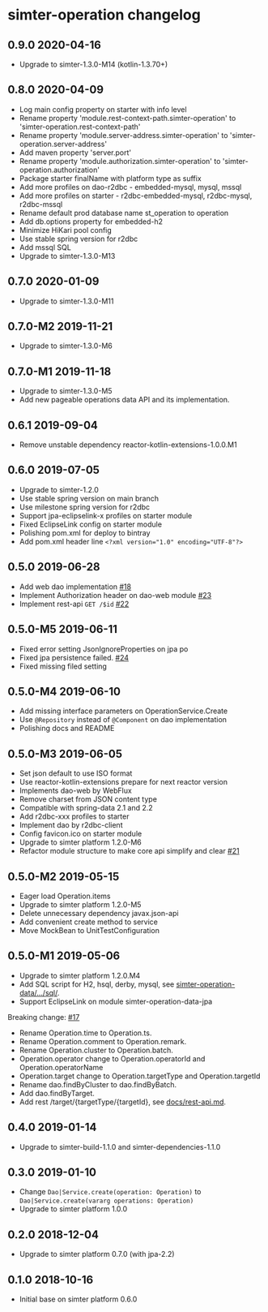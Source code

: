 # simter-operation changelog

## 0.9.0 2020-04-16

- Upgrade to simter-1.3.0-M14 (kotlin-1.3.70+)

## 0.8.0 2020-04-09

- Log main config property on starter with info level
- Rename property 'module.rest-context-path.simter-operation' to 'simter-operation.rest-context-path'
- Rename property 'module.server-address.simter-operation' to 'simter-operation.server-address'
- Add maven property 'server.port'
- Rename property 'module.authorization.simter-operation' to 'simter-operation.authorization'
- Package starter finalName with platform type as suffix
- Add more profiles on dao-r2dbc - embedded-mysql, mysql, mssql
- Add more profiles on starter - r2dbc-embedded-mysql, r2dbc-mysql, r2dbc-mssql
- Rename default prod database name st_operation to operation
- Add db.options property for embedded-h2
- Minimize HiKari pool config
- Use stable spring version for r2dbc
- Add mssql SQL
- Upgrade to simter-1.3.0-M13

## 0.7.0 2020-01-09

- Upgrade to simter-1.3.0-M11

## 0.7.0-M2 2019-11-21

- Upgrade to simter-1.3.0-M6

## 0.7.0-M1 2019-11-18

- Upgrade to simter-1.3.0-M5
- Add new pageable operations data API and its implementation.

## 0.6.1 2019-09-04

- Remove unstable dependency reactor-kotlin-extensions-1.0.0.M1

## 0.6.0 2019-07-05

- Upgrade to simter-1.2.0
- Use stable spring version on main branch
- Use milestone spring version for r2dbc
- Support jpa-eclipselink-x profiles on starter module
- Fixed EclipseLink config on starter module
- Polishing pom.xml for deploy to bintray
- Add pom.xml header line `<?xml version="1.0" encoding="UTF-8"?>`

## 0.5.0 2019-06-28

- Add web dao implementation [#18](https://github.com/simter/simter-operation/issues/18)
- Implement Authorization header on dao-web module [#23](https://github.com/simter/simter-operation/issues/23)
- Implement rest-api `GET /$id` [#22](https://github.com/simter/simter-operation/issues/22)

## 0.5.0-M5 2019-06-11

- Fixed error setting JsonIgnoreProperties on jpa po
- Fixed jpa persistence failed. [#24](https://github.com/simter/simter-operation/issues/24)
- Fixed missing filed setting

## 0.5.0-M4 2019-06-10

- Add missing interface parameters on OperationService.Create
- Use `@Repository` instead of `@Component` on dao implementation
- Polishing docs and README

## 0.5.0-M3 2019-06-05

- Set json default to use ISO format
- Use reactor-kotlin-extensions prepare for next reactor version
- Implements dao-web by WebFlux
- Remove charset from JSON content type
- Compatible with spring-data 2.1 and 2.2
- Add r2dbc-xxx profiles to starter
- Implement dao by r2dbc-client
- Config favicon.ico on starter module
- Upgrade to simter platform 1.2.0-M6
- Refactor module structure to make core api simplify and clear [#21](https://github.com/simter/simter-operation/issues/21)

## 0.5.0-M2 2019-05-15

- Eager load Operation.items
- Upgrade to simter platform 1.2.0-M5
- Delete unnecessary dependency javax.json-api
- Add convenient create method to service
- Move MockBean to UnitTestConfiguration

## 0.5.0-M1 2019-05-06

- Upgrade to simter platform 1.2.0.M4
- Add SQL script for H2, hsql, derby, mysql, see [simter-operation-data/.../sql/](simter-operation-data/src/main/resources/tech/simter/operation/sql).
- Support EclipseLink on module simter-operation-data-jpa

Breaking change: [#17](https://github.com/simter/simter-operation/issues/17)

- Rename Operation.time to Operation.ts.
- Rename Operation.comment to Operation.remark.
- Rename Operation.cluster to Operation.batch.
- Operation.operator change to Operation.operatorId and Operation.operatorName
- Operation.target change to Operation.targetType and Operation.targetId
- Rename dao.findByCluster to dao.findByBatch.
- Add dao.findByTarget.
- Add rest /target/{targetType/{targetId}, see [docs/rest-api.md](docs/rest-api.md).

## 0.4.0 2019-01-14

- Upgrade to simter-build-1.1.0 and simter-dependencies-1.1.0

## 0.3.0 2019-01-10

- Change `Dao|Service.create(operation: Operation)` to `Dao|Service.create(vararg operations: Operation)`
- Upgrade to simter platform 1.0.0

## 0.2.0 2018-12-04

- Upgrade to simter platform 0.7.0 (with jpa-2.2)

## 0.1.0 2018-10-16

- Initial base on simter platform 0.6.0